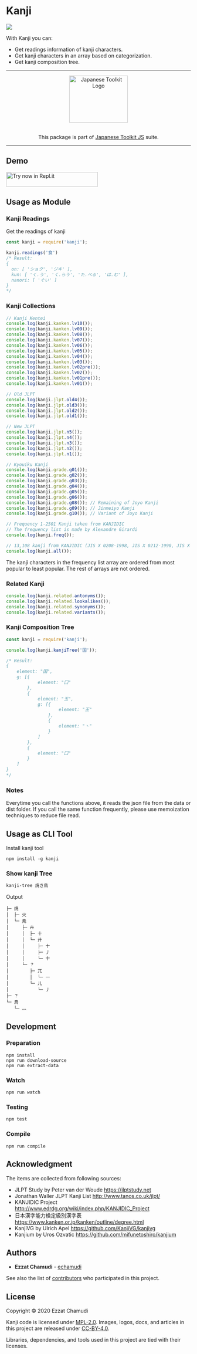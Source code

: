 # Kanji

<img src="https://github.com/echamudi/japanese-toolkit/workflows/Japanese%20Toolkit%20JS/badge.svg">

With Kanji you can:

- Get readings information of kanji characters.
- Get kanji characters in an array based on categorization.
- Get kanji composition tree.

---

<p align="center">
  <a href="https://github.com/echamudi/japanese-toolkit/"><img src="https://raw.githubusercontent.com/echamudi/japanese-toolkit/master/images/japanese-toolkit.svg" alt="Japanese Toolkit Logo" width="160" height="128"></a>
  <br><br>
  <p  align="center">
This package is part of <a href="https://github.com/echamudi/japanese-toolkit/">Japanese Toolkit JS</a> suite.</p>
</p>

---

## Demo

<a href="https://repl.it/@echamudi/demo-kanji" target="_blank">
    <img width="250" height="40" src="https://raw.githubusercontent.com/echamudi/badges/master/try-now-replit-light%402x.png" alt="Try now in Repl.it">
</a>

## Usage as Module

### Kanji Readings

Get the readings of kanji

```js
const kanji = require('kanji');

kanji.readings('食')
/* Result:
{
  on: [ 'ショク', 'ジキ' ],
  kun: [ 'く.う', 'く.らう', 'た.べる', 'は.む' ],
  nanori: [ 'ぐい' ]
}
*/
```

### Kanji Collections

```js
// Kanji Kentei
console.log(kanji.kanken.lv10());
console.log(kanji.kanken.lv09());
console.log(kanji.kanken.lv08());
console.log(kanji.kanken.lv07());
console.log(kanji.kanken.lv06());
console.log(kanji.kanken.lv05());
console.log(kanji.kanken.lv04());
console.log(kanji.kanken.lv03());
console.log(kanji.kanken.lv02pre());
console.log(kanji.kanken.lv02());
console.log(kanji.kanken.lv01pre());
console.log(kanji.kanken.lv01());

// Old JLPT
console.log(kanji.jlpt.old4());
console.log(kanji.jlpt.old3());
console.log(kanji.jlpt.old2());
console.log(kanji.jlpt.old1());

// New JLPT
console.log(kanji.jlpt.n5());
console.log(kanji.jlpt.n4());
console.log(kanji.jlpt.n3());
console.log(kanji.jlpt.n2());
console.log(kanji.jlpt.n1());

// Kyouiku Kanji
console.log(kanji.grade.g01());
console.log(kanji.grade.g02());
console.log(kanji.grade.g03());
console.log(kanji.grade.g04());
console.log(kanji.grade.g05());
console.log(kanji.grade.g06());
console.log(kanji.grade.g08()); // Remaining of Joyo Kanji
console.log(kanji.grade.g09()); // Jinmeiyo Kanji
console.log(kanji.grade.g10()); // Variant of Joyo Kanji

// Frequency 1-2501 Kanji taken from KANJIDIC
// The frequency list is made by Alexandre Girardi
console.log(kanji.freq());

// 13,108 kanji from KANJIDIC (JIS X 0208-1998, JIS X 0212-1990, JIS X 0213-2012())
console.log(kanji.all());

```

The kanji characters in the frequency list array are ordered from most popular to least popular.
The rest of arrays are not ordered.

### Related Kanji

```js
console.log(kanji.related.antonyms());
console.log(kanji.related.lookalikes());
console.log(kanji.related.synonyms());
console.log(kanji.related.variants());
```

### Kanji Composition Tree

```js
const kanji = require('kanji');

console.log(kanji.kanjiTree('国'));

/* Result:
{
    element: "国",
    g: [{
            element: "囗"
        },
        {
            element: "玉",
            g: [{
                    element: "王"
                },
                {
                    element: "丶"
                }
            ]
        },
        {
            element: "囗"
        }
    ]
}
*/
```

### Notes

Everytime you call the functions above, it reads the json file from the data or dist folder.
If you call the same function frequently, please use memoization techniques to reduce file read.

## Usage as CLI Tool

Install kanji tool
```
npm install -g kanji
```

### Show kanji Tree

```sh
kanji-tree 焼き鳥
```

Output
```
├─ 焼
│  ├─ 火
│  └─ 尭
│     ├─ 卉
│     │  ├─ 十
│     │  └─ 廾
│     │     ├─ 十
│     │     ├─ 丿
│     │     └─ 十
│     └─ ？
│        ├─ 兀
│        │  └─ 一
│        └─ 儿
│           └─ 丿
├─ ？
└─ 鳥
   └─ 灬
```

## Development

### Preparation

```
npm install
npm run download-source
npm run extract-data
```

### Watch
```
npm run watch
```

### Testing
```
npm test
```

### Compile
```
npm run compile
```

## Acknowledgment

The items are collected from following sources:

- JLPT Study by Peter van der Woude https://jlptstudy.net
- Jonathan Waller JLPT Kanji List http://www.tanos.co.uk/jlpt/
- KANJIDIC Project http://www.edrdg.org/wiki/index.php/KANJIDIC_Project
- 日本漢字能力検定級別漢字表 https://www.kanken.or.jp/kanken/outline/degree.html
- KanjiVG by Ulrich Apel https://github.com/KanjiVG/kanjivg
- Kanjium by Uros Ozvatic https://github.com/mifunetoshiro/kanjium

## Authors

* **Ezzat Chamudi** - [echamudi](https://github.com/echamudi)

See also the list of [contributors](https://github.com/echamudi/kanji/graphs/contributors) who participated in this project.

## License

Copyright © 2020 Ezzat Chamudi

Kanji code is licensed under [MPL-2.0](https://www.mozilla.org/en-US/MPL/2.0/). Images, logos, docs, and articles in this project are released under [CC-BY-4.0](https://creativecommons.org/licenses/by/4.0/legalcode).

Libraries, dependencies, and tools used in this project are tied with their licenses.

